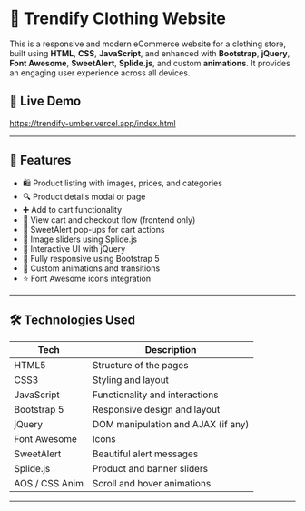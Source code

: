 # 👗 Trendify Clothing Website

This is a responsive and modern eCommerce website for a clothing store, built using **HTML**, **CSS**, **JavaScript**, and enhanced with **Bootstrap**, **jQuery**, **Font Awesome**, **SweetAlert**, **Splide.js**, and custom **animations**. It provides an engaging user experience across all devices.

## 🔗 Live Demo

https://trendify-umber.vercel.app/index.html

---

## 🚀 Features

- 🛍️ Product listing with images, prices, and categories
- 🔍 Product details modal or page
- ➕ Add to cart functionality
- 🧾 View cart and checkout flow (frontend only)
- 🎉 SweetAlert pop-ups for cart actions
- 🎠 Image sliders using Splide.js
- 💬 Interactive UI with jQuery
- 📱 Fully responsive using Bootstrap 5
- 🌈 Custom animations and transitions
- ⭐ Font Awesome icons integration

---

## 🛠️ Technologies Used

| Tech           | Description                        |
|----------------|------------------------------------|
| HTML5          | Structure of the pages             |
| CSS3           | Styling and layout                 |
| JavaScript     | Functionality and interactions     |
| Bootstrap 5    | Responsive design and layout       |
| jQuery         | DOM manipulation and AJAX (if any) |
| Font Awesome   | Icons                              |
| SweetAlert     | Beautiful alert messages           |
| Splide.js      | Product and banner sliders         |
| AOS / CSS Anim | Scroll and hover animations        |

---



